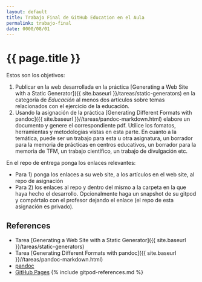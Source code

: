 ```yaml
---
layout: default
title: Trabajo Final de GitHub Education en el Aula
permalink: trabajo-final
date: 0000/08/01
---
```


# {{ page.title }}

Estos son los objetivos:

1. Publicar en la web desarrollada en la práctica [Generating a Web Site with a Static Generator]({{ site.baseurl }}/tareas/static-generators) en la categoría de *Educación* al menos dos artículos sobre temas relacionados con el ejercicio de la educación.  
2. Usando la asignación de la práctica [Generating Different Formats with pandoc]({{ site.baseurl }}//tareas/pandoc-markdown.html) elabore un documento y genere el correspondiente pdf.  Utilice los fomatos, herramientas y metodologías vistas en esta parte. En cuanto a la temática, puede ser un trabajo para esta u otra asignatura, un borrador para la memoria de prácticas en centros educativos, un borrador para la memoria de TFM, un trabajo científico, un trabajo de divulgación etc.

En el repo de entrega ponga los enlaces relevantes: 

- Para 1) ponga los enlaces a su web site, a los artículos en el web site, al repo de asignación 
- Para 2) los enlaces al repo y dentro del mismo a la carpeta en la que haya hecho el desarrollo. 
  Opcionalmente haga un snapshot de su gitpod y compártalo con el profesor dejando el enlace (el repo de esta asignación es privado).

## References

* Tarea [Generating a Web Site with a Static Generator]({{ site.baseurl }}/tareas/static-generators)
* Tarea [Generating Different Formats with pandoc]({{ site.baseurl }}//tareas/pandoc-markdown.html)
* [pandoc](https://pandoc.org/)
* [GitHub Pages](https://pages.github.com/)
{% include gitpod-references.md %}

